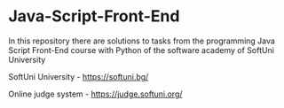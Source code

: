 # Java-Script-Front-End
In this repository there are solutions to tasks from the programming Java Script Front-End course with Python of the software academy of SoftUni University  

SoftUni University - https://softuni.bg/  

Online judge system - https://judge.softuni.org/
